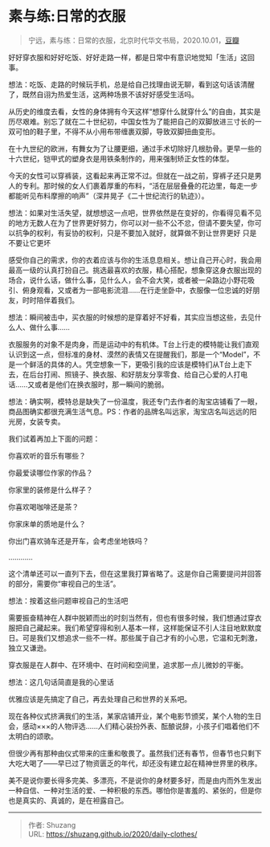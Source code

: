 # 素与练:日常的衣服


> 宁远，素与练：日常的衣服，北京时代华文书局，2020.10.01，[豆瓣](https://book.douban.com/subject/35178736/)

好好穿衣服和好好吃饭、好好走路一样，都是日常中有意识地觉知「生活」这回事。

想法：吃饭、走路的时候玩手机，总是给自己找理由说无聊，看到这句话该清醒了，既然自诩为热爱生活，这两种场景不该好好感受生活吗。

从历史的维度去看，女性的身体拥有今天这样“想穿什么就穿什么”的自由，其实是历尽艰难。别忘了就在二十世纪初，中国女性为了能把自己的双脚放进三寸长的一双可怕的鞋子里，不得不从小用布带缠裹双脚，导致双脚扭曲变形。

在十九世纪的欧洲，有舞女为了让腰更细，通过手术切除好几根肋骨。更早一些的十六世纪，铠甲式的塑身衣是用铁条制作的，用来强制矫正女性的体型。

今天的女性可以穿裤装，这看起来再正常不过。但就在一战之前，穿裤子还只是男人的专利。那时候的女人们裹着厚重的布料，“活在层层叠叠的花边里，每走一步都能听见布料摩擦的响声”（深井晃子《二十世纪流行的轨迹》）。

想法：如果对生活失望，就想想这一点吧，世界依然是在变好的，你看得见看不见的地方无数人在为了世界更好努力，你可以对一些不公不忿，但请不要失望，你可以抗争的权利，有妥协的权利，只是不要加入就好，就算做不到让世界更好 只是不要让它更坏

感受你自己的需求，你的衣着应该与你的生活息息相关。想让自己开心时，我会用最高一级的认真打扮自己。挑选最喜欢的衣服，精心搭配，想象穿这身衣服出现的场合，说什么话，做什么事，见什么人，会不会大笑，或者被一朵路边小野花吸引、俯身观看，又或者为一部电影流泪……在行走坐卧中，衣服像一位忠诚的好朋友，时时陪伴着我们。

想法：瞬间被击中，买衣服的时候想的是穿着好不好看，其实应当想这些，去见什么人、做什么事……

衣服服务的对象不是肉身，而是运动中的有机体。T台上行走的模特能让我们直观认识到这一点，但标准的身材、漠然的表情又在提醒我们，那是一个“Model”，不是一个鲜活的具体的人。凭空想象一下，更吸引我的应该是模特们从T台上走下去，在后台打闹、照镜子、换衣服、和好朋友分享零食、给自己心爱的人打电话……又或者是他们在换衣服时，那一瞬间的脆弱。

想法：确实啊，模特总是缺失了一份温度，我还专门去作者的淘宝店铺看了一眼，商品图确实都很充满生活气息。PS：作者的品牌名叫远家，淘宝店名叫远远的阳光房，女装专卖。

我们试着再加上下面的问题：

你喜欢听的音乐有哪些？

你最爱读哪位作家的作品？

你家里的装修是什么样子？

你喜欢喝咖啡还是茶？

你家床单的质地是什么？

你出门喜欢骑车还是开车，会考虑坐地铁吗？

…………

这个清单还可以一直列下去，但在这里我打算省略了。这是你自己需要提问并回答的部分，需要你“审视自己的生活”。

想法：按着这些问题审视自己的生活吧

需要振奋精神在人群中脱颖而出的时刻当然有，但也有很多时候，我们想通过穿衣服把自己藏起来。我们希望穿得和别人基本一样，这样能保证不引人注目地默默度日。可是我们又想追求一些不一样。那些属于自己才有的小心思，它温和无刺激，独立又谦逊。

穿衣服是在人群中、在环境中、在时间和空间里，追求那一点儿微妙的平衡。

想法：这几句话简直是我的心里话

优雅应该是先搞定了自己，再去处理自己和世界的关系吧。

现在各种仪式挤满我们的生活，某家店铺开业，某个电影节颁奖，某个人物的生日会，感动×××的人物评选……人们精心装扮外表、酝酿说辞，小孩子们唱着他们不太明白的颂歌。

但很少再有那种由仪式带来的庄重和敬畏了。虽然我们还有春节，但春节也只剩下大吃大喝了——早已过了物资匮乏的年代，却还没有建立起在精神世界里的秩序。

美不是说你要长得多完美、多漂亮，不是说你的身材要多好，而是由内而外生发出一种自信、一种对生活的爱、一种积极的东西。哪怕你是害羞的、紧张的，但是你也是真实的、真诚的，是在袒露自己。


---

> 作者: Shuzang  
> URL: https://shuzang.github.io/2020/daily-clothes/  

